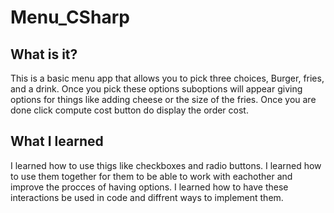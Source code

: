 # Menu_CSharp

## What is it?
This is a basic menu app that allows you to pick three choices, Burger, fries, and a drink. Once you pick these options suboptions will appear giving options for things like adding cheese or the size of the fries. Once you are done click compute cost button do display the order cost.

## What I learned
I learned how to use thigs like checkboxes and radio buttons. I learned how to use them together for them to be able to work with eachother and improve the procces of having options. I learned how to have these interactions be used in code and diffrent ways to implement them.
